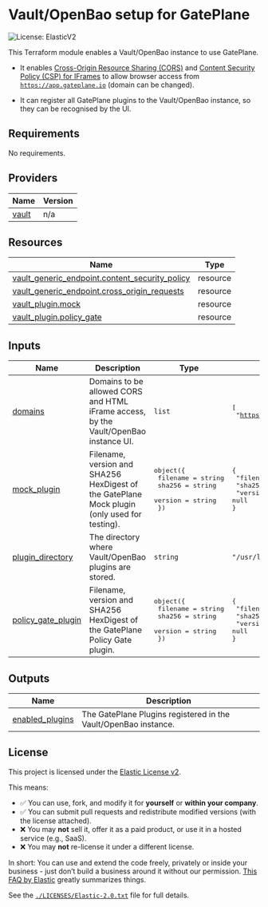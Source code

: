 # Vault/OpenBao setup for GatePlane
![License: ElasticV2](https://img.shields.io/badge/ElasticV2-green?style=flat-square&label=license&cacheSeconds=3600&link=https%3A%2F%2Fwww.elastic.co%2Flicensing%2Felastic-license)

This Terraform module enables a Vault/OpenBao instance to use GatePlane.

* It enables [Cross-Origin Resource Sharing (CORS)](https://developer.mozilla.org/en-US/docs/Web/HTTP/Guides/CORS)
and [Content Security Policy (CSP) for IFrames](https://developer.mozilla.org/en-US/docs/Web/HTTP/Reference/Headers/Content-Security-Policy/frame-ancestors)
to allow browser access from [`https://app.gateplane.io`](https://app.gateplane.io) (domain can be changed).

* It can register all GatePlane plugins to the Vault/OpenBao instance, so they can be recognised by the UI.


## Requirements

No requirements.

## Providers

| Name | Version |
|------|---------|
| <a name="provider_vault"></a> [vault](#provider\_vault) | n/a |

## Resources

| Name | Type |
|------|------|
| [vault_generic_endpoint.content_security_policy](https://registry.terraform.io/providers/hashicorp/vault/latest/docs/resources/generic_endpoint) | resource |
| [vault_generic_endpoint.cross_origin_requests](https://registry.terraform.io/providers/hashicorp/vault/latest/docs/resources/generic_endpoint) | resource |
| [vault_plugin.mock](https://registry.terraform.io/providers/hashicorp/vault/latest/docs/resources/plugin) | resource |
| [vault_plugin.policy_gate](https://registry.terraform.io/providers/hashicorp/vault/latest/docs/resources/plugin) | resource |

## Inputs

| Name | Description | Type | Default | Required |
|------|-------------|------|---------|:--------:|
| <a name="input_domains"></a> [domains](#input\_domains) | Domains to be allowed CORS and HTML iFrame access, by the Vault/OpenBao instance UI. | `list` | <pre>[<br/>  "https://app.gateplane.io"<br/>]</pre> | no |
| <a name="input_mock_plugin"></a> [mock\_plugin](#input\_mock\_plugin) | Filename, version and SHA256 HexDigest of the GatePlane Mock plugin (only used for testing). | <pre>object({<br/>    filename = string<br/>    sha256   = string<br/>    version  = string<br/>  })</pre> | <pre>{<br/>  "filename": null,<br/>  "sha256": null,<br/>  "version": null<br/>}</pre> | no |
| <a name="input_plugin_directory"></a> [plugin\_directory](#input\_plugin\_directory) | The directory where Vault/OpenBao plugins are stored. | `string` | `"/usr/local/libexec/vault/"` | no |
| <a name="input_policy_gate_plugin"></a> [policy\_gate\_plugin](#input\_policy\_gate\_plugin) | Filename, version and SHA256 HexDigest of the GatePlane Policy Gate plugin. | <pre>object({<br/>    filename = string<br/>    sha256   = string<br/>    version  = string<br/>  })</pre> | <pre>{<br/>  "filename": null,<br/>  "sha256": null,<br/>  "version": null<br/>}</pre> | no |

## Outputs

| Name | Description |
|------|-------------|
| <a name="output_enabled_plugins"></a> [enabled\_plugins](#output\_enabled\_plugins) | The GatePlane Plugins registered in the Vault/OpenBao instance. |


## License

This project is licensed under the [Elastic License v2](https://www.elastic.co/licensing/elastic-license).

This means:

- ✅ You can use, fork, and modify it for **yourself** or **within your company**.
- ✅ You can submit pull requests and redistribute modified versions (with the license attached).
- ❌ You may **not** sell it, offer it as a paid product, or use it in a hosted service (e.g., SaaS).
- ❌ You may **not** re-license it under a different license.

In short: You can use and extend the code freely, privately or inside your business - just don’t build a business around it without our permission.
[This FAQ by Elastic](https://www.elastic.co/licensing/elastic-license/faq) greatly summarizes things.

See the [`./LICENSES/Elastic-2.0.txt`](./LICENSES/Elastic-2.0.txt) file for full details.
